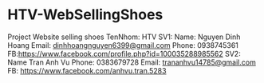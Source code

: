 # HTV-WebSellingShoes
Project Website selling shoes
TenNhom: HTV
SV1:
Name: Nguyen Dinh Hoang
Email: dinhhoangnguyen6399@gmail.com 
Phone: 0938745361 
FB:https://www.facebook.com/profile.php?id=100035288985562
SV2:
Name Tran Anh Vu
Phone: 0383679728
Email: trananhvu14785@gmail.com
FB: https://www.facebook.com/anhvu.tran.5283


